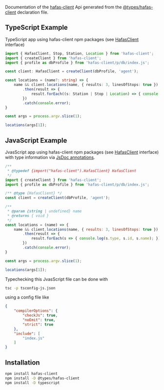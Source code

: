 Documentation of the [hafas-client](https://github.com/public-transport/hafas-client) Api generated from the [@types/hafas-client](https://github.com/DefinitelyTyped/DefinitelyTyped/blob/master/types/hafas-client/index.d.ts) declaration file.

## TypeScript Example

TypeScript app using hafas-client npm packages (see [HafasClient](./interfaces/HafasClient.html) interface)

```ts
import { HafasClient, Stop, Station, Location } from 'hafas-client';
import { createClient } from 'hafas-client';
import { profile as dbProfile } from 'hafas-client/p/db/index.js';

const client: HafasClient = createClient(dbProfile, 'agent');

const locations = (name?: string) => {
    name && client.locations(name, { results: 3, linesOfStops: true })
        .then(result => {
            result.forEach((s: Station | Stop | Location) => { console.log(s.type, s.id, s.name); });
        })
        .catch(console.error);
}

const args = process.argv.slice(1);

locations(args[1]);
```

## JavaScript Example

JvasScript app using hafas-client npm packages (see [HafasClient](./interfaces/HafasClient.html) interface)
with type information via [JsDoc annotations](https://www.typescriptlang.org/docs/handbook/jsdoc-supported-types.html).

```js
/**
 * @typedef {import("hafas-client").HafasClient} HafasClient
 */
import { createClient } from 'hafas-client';
import { profile as dbProfile } from 'hafas-client/p/db/index.js';

/** @type {HafasClient} */
const client = createClient(dbProfile, 'agent');

/**
 * @param {string | undefined} name
 * @returns { void }
 */
const locations = (name) => {
    name && client.locations(name, { results: 3, linesOfStops: true })
        .then(result => {
            result.forEach(s => { console.log(s.type, s.id, s.name); });
        })
        .catch(console.error);
}

const args = process.argv.slice(1);

locations(args[1]);
```

Typechecking this JvasScript file can be done with

```sh
tsc -p tsconfig-js.json
```

using a config file like 

```json
{
    "compilerOptions": {
        "checkJs": true,
        "noEmit": true,
        "strict": true
    },
    "include": [
        "index.js"
    ]
}
```

## Installation

```sh
npm install hafas-client
npm install -D @types/hafas-client
npm install -D typescript
```
